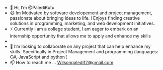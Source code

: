 - 👋 Hi, I’m @PalediKutu
- 😄 Im  Motivated by software developement and project management, passionate about bringing ideas to life.
      I Enjoys finding creative solutions in programming, marketing, and web development initiatives.
- ⚡ Currently i am a college student, I am eager to embark on an internship opportunity that allows me to apply and enhance my skills
- 
- 💞️ I’m looking to collaborate on any project that can help enhance my skills. Specifically in Project  Management and programming (languages: C#, JavaScript and python ) 
- 📫 How to reach me ... Wilsonpaledi12@gmail.com


<!---
PalediKutu/PalediKutu is a ✨ special ✨ repository because its `README.md` (this file) appears on your GitHub profile.
You can click the Preview link to take a look at your changes.
--->
